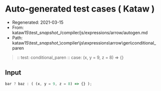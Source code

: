 # Auto-generated test cases ( Kataw )
- Regenerated: 2021-03-15
- From: kataw15\test\__snapshot__/compiler/js/expressions/arrow/autogen.md
- Path: kataw15\test\__snapshot__\compiler\js\expressions\arrow\gen\conditional_paren
> :: test: conditional_paren
> :: case: (x, y = 9, z = 8) => {}
## Input

`````js
bar ? baz : ( (x, y = 9, z = 8) => {} );
`````
